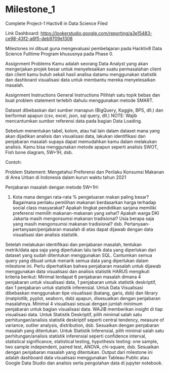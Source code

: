 # Milestone_1
Complete Project-1 Hactiv8 in Data Science Filed

Link Dashboard: https://lookerstudio.google.com/reporting/a3e15483-ce98-43f2-a6f5-deb9709e1308

Milestones ini dibuat guna mengevaluasi pembelajaran pada Hacktiv8 Data Science Fulltime Program khususnya pada Phase 0.

Assignment Problems
Kamu adalah seorang Data Analyst yang akan mengerjakan projek besar untuk menyelesaikan suatu permasalahan client dan client kamu butuh sekali hasil analisa datamu menggunakan statistik dan dashboard visualisasi data untuk membantu mereka menyelesaikan masalah.

Assignment Instructions
General Instructions
Pilihlah satu topik bebas dan buat problem statement terlebih dahulu menggunakan metode SMART.

Dataset dibebaskan dari sumber manapun (BigQuery, Kaggle, BPS, dll.) dan berformat apapun (csv, excel, json, sql query, dll.) NOTE: Wajib mencantumkan sumber referensi data pada bagian Data Loading.

Sebelum menentukan tabel, kolom, atau hal lain dalam dataset mana yang akan dijadikan analisis dan visualisasi data, lakukan identifikasi dan penjabaran masalah supaya dapat memudahkan kamu dalam melakukan analisis. Kamu bisa menggunakan metode apapun seperti analisis SWOT, Fish bone diagram, 5W+1H, dsb.

Contoh:

Problem Statement: Mengetahui Preferensi dan Perilaku Konsumsi Makanan di Area Urban di Indonesia dalam kurun waktu tahun 2021

Penjabaran masalah dengan metode 5W+1H:

1. Kota mana dengan rata-rata % pengeluaran makan paling besar?
Bagaimana perilaku pemilihan makanan berdasarkan harga terhadap social class masyarakat?
Apakah tingkat pendidikan sarjana memiliki preferensi memilih makanan-makanan yang sehat?
Apakah warga DKI Jakarta masih mengonsumsi makanan tradisional?
Usia berapa saja yang masih mengonsumsi makanan tradisional?
dsb.
Pertanyaan-pertanyaan/penjabaran masalah di atas dapat dijawab dengan data visualisasi dan analisis statistik.

Setelah melakukan identifikasi dan penjabaran masalah, tentukan metrik/data apa saja yang diperlukan lalu tarik data yang diperlukan dari dataset yang sudah ditentukan menggunakan SQL. Cantumkan semua query yang dibuat untuk menarik semua data yang diperlukan dalam milestone ini.
Perlu diperhatikan bahwa penjabaran masalah untuk dijawab menggunakan data visualisasi dan analisis statistik HARUS mengikuti kriteria berikut:
Minimal terdapat 6 penjabaran masalah dimana 4 penjabaran untuk visualisasi data, 1 penjabaran untuk statistik deskriptif, dan 1 penjabaran untuk statistik inferensial.
Untuk Data Visualisasi dibebaskan menggunakan tipe visualisasi (batang, garis, dsb) dan library (matplotlib, pyplot, seaborn, dsb) apapun, disesuaikan dengan penjabaran masalahnya. Minimal 4 visualisasi sesuai dengan jumlah minimum penjabaran untuk bagian visualisasi data. WAJIB memberikan insight di tiap visualisasi data.
Untuk Statistik Deskriptif, pilih minimal salah satu perhitungan/analisis statistik deskriptif seperti central tendency, measure of variance, outlier analysis, distribution, dsb. Sesuaikan dengan penjabaran masalah yang ditentukan.
Untuk Statistik Inferensial, pilih minimal salah satu perhitungan/analisis statistik inferensial seperti confidence interval, statistical significance, statistical testing, hypothesis testing: one sample, two sample independent, paired test, ANOVA, chi-square, dsb. Sesuaikan dengan penjabaran masalah yang ditentukan.
Output dari milestone ini adalah dashboard data visualisasi menggunakan Tableau Public atau Google Data Studio dan analisis serta pengolahan data di jupyter notebook.
